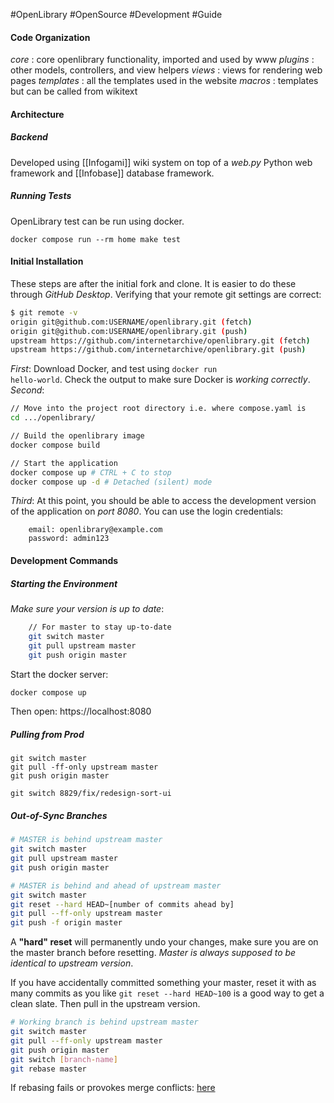 #OpenLibrary #OpenSource #Development #Guide

#### Code Organization
*core* : core openlibrary functionality, imported and used by www
*plugins* : other models, controllers, and view helpers
*views* : views for rendering web pages
*templates* : all the templates used in the website
*macros* : templates but can be called from wikitext

#### Architecture
##### Backend
Developed using [[Infogami]] wiki system on top of a *web.py* Python web framework and [[Infobase]] database framework. 
##### Running Tests
OpenLibrary test can be run using docker. 
``` ubuntu
docker compose run --rm home make test
```

#### Initial Installation
These steps are after the initial fork and clone. It is easier to do these through *GitHub Desktop*. Verifying that your remote git settings are correct:
``` bash
$ git remote -v
origin git@github.com:USERNAME/openlibrary.git (fetch)
origin git@github.com:USERNAME/openlibrary.git (push)
upstream https://github.com/internetarchive/openlibrary.git (fetch)
upstream https://github.com/internetarchive/openlibrary.git (push)
```
*First*:
	Download Docker, and test using <code>docker run hello-world</code>. Check the output to make sure Docker is *working correctly*.
*Second*: 
``` bash
// Move into the project root directory i.e. where compose.yaml is
cd .../openlibrary/

// Build the openlibrary image
docker compose build

// Start the application
docker compose up # CTRL + C to stop
docker compose up -d # Detached (silent) mode
```
*Third*:
	At this point, you should be able to access the development version of the application on *port 8080*. You can use the login credentials: 
```
	email: openlibrary@example.com
	password: admin123
```

#### Development Commands
##### Starting the Environment
*Make sure your version is up to date*:
``` bash
	// For master to stay up-to-date
	git switch master
	git pull upstream master
	git push origin master
```
Start the docker server:
``` bash
docker compose up
```
Then open: https://localhost:8080

##### Pulling from Prod
``` git
git switch master
git pull -ff-only upstream master
git push origin master

git switch 8829/fix/redesign-sort-ui
```

##### Out-of-Sync Branches
``` bash
# MASTER is behind upstream master
git switch master
git pull upstream master
git push origin master

# MASTER is behind and ahead of upstream master
git switch master
git reset --hard HEAD~[number of commits ahead by]
git pull --ff-only upstream master
git push -f origin master
```
A **"hard" reset** will permanently undo your changes, make sure you are on the master branch before resetting. *Master is always supposed to be identical to upstream version*. 

If you have accidentally committed something your master, reset it with as many commits as you like <code>git reset --hard HEAD~100</code> is a good way to get a clean slate. Then pull in the upstream version. 

``` bash
# Working branch is behind upstream master
git switch master
git pull --ff-only upstream master
git push origin master
git switch [branch-name]
git rebase master
```
If rebasing fails or provokes merge conflicts: [here](https://github.com/internetarchive/openlibrary/wiki/Git-Cheat-Sheet#troubleshooting-your-pull-request)
